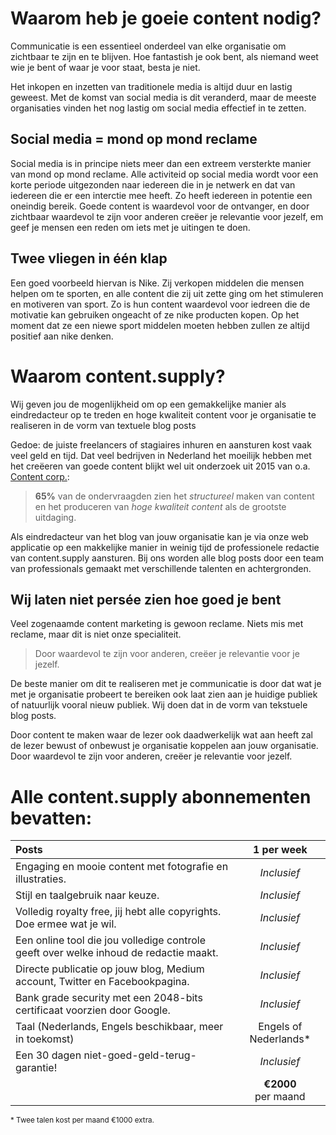 # Waarom heb je goeie content nodig?

Communicatie is een essentieel onderdeel van elke organisatie om zichtbaar te zijn en te blijven. Hoe fantastish je ook bent, als niemand weet wie je bent of waar je voor staat, besta je niet.

Het inkopen en inzetten van traditionele media is altijd duur en lastig geweest. Met de komst van social media is dit veranderd, maar de meeste organisaties vinden het nog lastig om social media effectief in te zetten.

## Social media = mond op mond reclame

Social media is in principe niets meer dan een extreem versterkte manier van mond op mond reclame. Alle activiteid op social media wordt voor een korte periode uitgezonden naar iedereen die in je netwerk en dat van iedereen die er een interctie mee heeft. Zo heeft iedereen in potentie een oneindig bereik. Goede content is waardevol voor de ontvanger, en door zichtbaar waardevol te zijn voor anderen creëer je relevantie voor jezelf, em geef je mensen een reden om iets met je uitingen te doen.

## Twee vliegen in één klap

Een goed voorbeeld hiervan is Nike. Zij verkopen middelen die mensen helpen om te sporten, en alle content die zij uit zette ging om het stimuleren en motiveren van sport. Zo is hun content waardevol voor iedreen die de motivatie kan gebruiken ongeacht of ze nike producten kopen. Op het moment dat ze een niewe sport middelen moeten hebben zullen ze altijd positief aan nike denken.    

# Waarom content.supply?

Wij geven jou de mogenlijkheid om op een gemakkelijke manier als eindredacteur op te treden en hoge kwaliteit content voor je organisatie te realiseren in de vorm van textuele blog posts

Gedoe: de juiste freelancers of stagiaires inhuren en aansturen kost vaak veel geld en tijd. Dat veel bedrijven in Nederland het moeilijk hebben met het creëeren van goede content blijkt wel uit onderzoek uit 2015 van o.a. [Content corp.](http://contenteer.nl/download/contentonderzoek-2015/):

> **65%** van de ondervraagden zien het *structureel* maken van content en het produceren van *hoge kwaliteit content* als de grootste uitdaging.

Als eindredacteur van het blog van jouw organisatie kan je via onze web applicatie op een makkelijke manier in weinig tijd de professionele redactie van content.supply aansturen. Bij ons worden alle blog posts door een team van professionals gemaakt met verschillende talenten en achtergronden.

## Wij laten niet persée zien hoe goed je bent

Veel zogenaamde content marketing is gewoon reclame. Niets mis met reclame, maar dit is niet onze specialiteit.  

> Door waardevol te zijn voor anderen, creëer je relevantie voor je jezelf.

De beste manier om dit te realiseren met je communicatie is door dat wat je met je organisatie probeert te bereiken ook laat zien aan je huidige publiek of natuurlijk vooral nieuw publiek. Wij doen dat in de vorm van tekstuele blog posts.

Door content te maken waar de lezer ook daadwerkelijk wat aan heeft zal de lezer bewust of onbewust je organisatie koppelen aan jouw organisatie. Door waardevol te zijn voor anderen, creëer je relevantie voor jezelf.


# Alle content.supply abonnementen bevatten:

| Posts | 1 per week |
|:------------|:-------:|
| Engaging en mooie content met fotografie en illustraties. | _Inclusief_ |
| Stijl en taalgebruik naar keuze. | _Inclusief_ |
| Volledig royalty free, jij hebt alle copyrights. Doe ermee wat je wil. | _Inclusief_ |
| Een online tool die jou volledige controle geeft over welke inhoud de redactie maakt. | _Inclusief_ |
| Directe publicatie op jouw blog, Medium account, Twitter en Facebookpagina. | _Inclusief_ |
| Bank grade security met een 2048-bits certificaat voorzien door Google. | _Inclusief_ |
| Taal (Nederlands, Engels beschikbaar, meer in toekomst) | Engels of Nederlands* |
| Een 30 dagen niet-goed-geld-terug-garantie! | _Inclusief_ |
|  | **€2000** per&nbsp;maand |

<small>* Twee talen kost per maand €1000 extra.</small>

